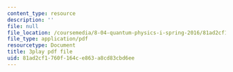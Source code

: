 ```yaml
---
content_type: resource
description: ''
file: null
file_location: /coursemedia/8-04-quantum-physics-i-spring-2016/81ad2cf1760f164ce863a8cd83cbd6ee_vcuY46RwoV0.pdf
file_type: application/pdf
resourcetype: Document
title: 3play pdf file
uid: 81ad2cf1-760f-164c-e863-a8cd83cbd6ee
---
```

